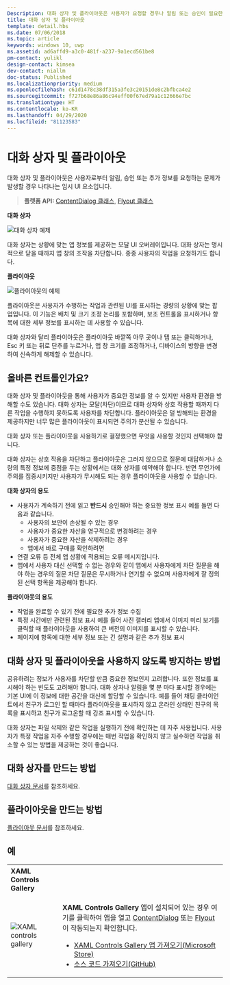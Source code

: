```yaml
---
Description: 대화 상자 및 플라이아웃은 사용자가 요청할 경우나 알림 또는 승인이 필요한 문제가 발생할 경우 나타나는 임시 UI 요소를 표시합니다.
title: 대화 상자 및 플라이아웃
template: detail.hbs
ms.date: 07/06/2018
ms.topic: article
keywords: windows 10, uwp
ms.assetid: ad6affd9-a3c0-481f-a237-9a1ecd561be8
pm-contact: yulikl
design-contact: kimsea
dev-contact: niallm
doc-status: Published
ms.localizationpriority: medium
ms.openlocfilehash: c61d1478c38df315a3fe3c20151de8c2bfbca4e2
ms.sourcegitcommit: f727b68e86a86c94eff00f67ed79a1c12666e7bc
ms.translationtype: HT
ms.contentlocale: ko-KR
ms.lasthandoff: 04/29/2020
ms.locfileid: "81123583"
---
```

# <a name="dialogs-and-flyouts"></a>대화 상자 및 플라이아웃

대화 상자 및 플라이아웃은 사용자로부터 알림, 승인 또는 추가 정보를 요청하는 문제가 발생할 경우 나타나는 임시 UI 요소입니다.

> **플랫폼 API:** [ContentDialog 클래스](/uwp/api/Windows.UI.Xaml.Controls.ContentDialog), [Flyout 클래스](/uwp/api/Windows.UI.Xaml.Controls.Flyout)

**대화 상자**

![대화 상자 예제](../images/dialogs/dialog_RS2_delete_file.png)

대화 상자는 상황에 맞는 앱 정보를 제공하는 모달 UI 오버레이입니다. 대화 상자는 명시적으로 닫을 때까지 앱 창의 조작을 차단합니다. 종종 사용자의 작업을 요청하기도 합니다.

**플라이아웃**

![플라이아웃의 예제](../images/flyout-example2.png)

플라이아웃은 사용자가 수행하는 작업과 관련된 UI를 표시하는 경량의 상황에 맞는 팝업입니다. 이 기능은 배치 및 크기 조정 논리를 포함하며, 보조 컨트롤을 표시하거나 항목에 대한 세부 정보를 표시하는 데 사용할 수 있습니다.

대화 상자와 달리 플라이아웃은 플라이아웃 바깥쪽 아무 곳이나 탭 또는 클릭하거나, Esc 키 또는 뒤로 단추를 누르거나, 앱 창 크기를 조정하거나, 디바이스의 방향을 변경하여 신속하게 해제할 수 있습니다.

## <a name="is-this-the-right-control"></a>올바른 컨트롤인가요?

대화 상자 및 플라이아웃을 통해 사용자가 중요한 정보를 알 수 있지만 사용자 환경을 방해할 수도 있습니다. 대화 상자는 모달(차단)이므로 대화 상자와 상호 작용할 때까지 다른 작업을 수행하지 못하도록 사용자를 차단합니다. 플라이아웃은 덜 방해되는 환경을 제공하지만 너무 많은 플라이아웃이 표시되면 주의가 분산될 수 있습니다.

대화 상자 또는 플라이아웃을 사용하기로 결정했으면 무엇을 사용할 것인지 선택해야 합니다.

대화 상자는 상호 작용을 차단하고 플라이아웃은 그러지 않으므로 질문에 대답하거나 소량의 특정 정보에 중점을 두는 상황에서는 대화 상자를 예약해야 합니다. 반면 무언가에 주의를 집중시키지만 사용자가 무시해도 되는 경우 플라이아웃을 사용할 수 있습니다.

   <p><b>대화 상자의 용도</b> <br/>
<ul>
<li>사용자가 계속하기 전에 읽고 <b>반드시</b> 승인해야 하는 중요한 정보 표시 예를 들면 다음과 같습니다.
<ul>
  <li>사용자의 보안이 손상될 수 있는 경우</li>
  <li>사용자가 중요한 자산을 영구적으로 변경하려는 경우</li>
  <li>사용자가 중요한 자산을 삭제하려는 경우</li>
  <li>앱에서 바로 구매를 확인하려면</li>
</ul>

</li>
<li>연결 오류 등 전체 앱 상황에 적용되는 오류 메시지입니다.</li>
<li>앱에서 사용자 대신 선택할 수 없는 경우와 같이 앱에서 사용자에게 차단 질문을 해야 하는 경우의 질문 차단 질문은 무시하거나 연기할 수 없으며 사용자에게 잘 정의된 선택 항목을 제공해야 합니다.</li>
</ul>
</p>


   <p><b>플라이아웃의 용도</b> <br/>
<ul>
<li>작업을 완료할 수 있기 전에 필요한 추가 정보 수집</li>
<li>특정 시간에만 관련된 정보 표시 예를 들어 사진 갤러리 앱에서 이미지 미리 보기를 클릭할 때 플라이아웃을 사용하여 큰 버전의 이미지를 표시할 수 있습니다.</li>
<li>페이지에 항목에 대한 세부 정보 또는 긴 설명과 같은 추가 정보 표시</li>
</ul></p>

## <a name="ways-to-avoid-using-dialogs-and-flyouts"></a>대화 상자 및 플라이아웃을 사용하지 않도록 방지하는 방법

공유하려는 정보가 사용자를 차단할 만큼 중요한 정보인지 고려합니다. 또한 정보를 표시해야 하는 빈도도 고려해야 합니다. 대화 상자나 알림을 몇 분 마다 표시할 경우에는 기본 UI에 이 정보에 대한 공간을 대신에 할당할 수 있습니다. 예를 들어 채팅 클라이언트에서 친구가 로그인 할 때마다 플라이아웃을 표시하지 않고 온라인 상태인 친구의 목록을 표시하고 친구가 로그온할 때 강조 표시할 수 있습니다.

대화 상자는 파일 삭제와 같은 작업을 실행하기 전에 확인하는 데 자주 사용됩니다. 사용자가 특정 작업을 자주 수행할 경우에는 매번 작업을 확인하지 않고 실수하면 작업을 취소할 수 있는 방법을 제공하는 것이 좋습니다.

## <a name="how-to-create-a-dialog"></a>대화 상자를 만드는 방법

[대화 상자 문서](dialogs.md)를 참조하세요. 

## <a name="how-to-create-a-flyout"></a>플라이아웃을 만드는 방법

[플라이아웃 문서](flyouts.md)를 참조하세요. 

## <a name="examples"></a>예

<table>
<th align="left">XAML Controls Gallery<th>
<tr>
<td><img src="../images/xaml-controls-gallery-app-icon-sm.png" alt="XAML controls gallery"></img></td>
<td>
    <p><strong style="font-weight: semi-bold">XAML Controls Gallery</strong> 앱이 설치되어 있는 경우 여기를 클릭하여 앱을 열고 <a href="xamlcontrolsgallery:/item/ContentDialog">ContentDialog</a> 또는 <a href="xamlcontrolsgallery:/item/Flyout">Flyout</a>이 작동되는지 확인합니다.</p>
    <ul>
    <li><a href="https://www.microsoft.com/store/productId/9MSVH128X2ZT">XAML Controls Gallery 앱 가져오기(Microsoft Store)</a></li>
    <li><a href="https://github.com/Microsoft/Xaml-Controls-Gallery">소스 코드 가져오기(GitHub)</a></li>
    </ul>
</td>
</tr>
</table>

